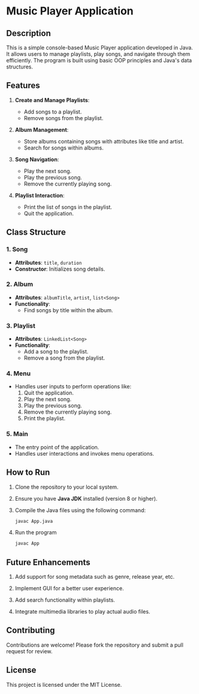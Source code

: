 # Music Player Application

## Description
This is a simple console-based Music Player application developed in Java. It allows users to manage playlists, play songs, and navigate through them efficiently. The program is built using basic OOP principles and Java's data structures.

## Features
1. **Create and Manage Playlists**:
   - Add songs to a playlist.
   - Remove songs from the playlist.

2. **Album Management**:
   - Store albums containing songs with attributes like title and artist.
   - Search for songs within albums.

3. **Song Navigation**:
   - Play the next song.
   - Play the previous song.
   - Remove the currently playing song.

4. **Playlist Interaction**:
   - Print the list of songs in the playlist.
   - Quit the application.


## Class Structure

### 1. **Song**
- **Attributes**: `title`, `duration`
- **Constructor**: Initializes song details.

### 2. **Album**
- **Attributes**: `albumTitle`, `artist`, `list<Song>`
- **Functionality**: 
  - Find songs by title within the album.

### 3. **Playlist**
- **Attributes**: `LinkedList<Song>`
- **Functionality**:
  - Add a song to the playlist.
  - Remove a song from the playlist.

### 4. **Menu**
- Handles user inputs to perform operations like:
  1. Quit the application.
  2. Play the next song.
  3. Play the previous song.
  4. Remove the currently playing song.
  5. Print the playlist.

### 5. **Main**
- The entry point of the application.
- Handles user interactions and invokes menu operations.


## How to Run

1. Clone the repository to your local system.
2. Ensure you have **Java JDK** installed (version 8 or higher).
3. Compile the Java files using the following command:

   ```bash
   javac App.java
4. Run the program

   ```bash
   javac App

## Future Enhancements

1. Add support for song metadata such as genre, release year, etc.

2. Implement GUI for a better user experience.

3. Add search functionality within playlists.

4. Integrate multimedia libraries to play actual audio files.

## Contributing
Contributions are welcome! Please fork the repository and submit a pull request for review.

## License
This project is licensed under the MIT License.
